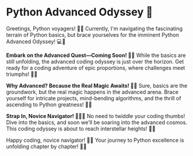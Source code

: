 # Python Advanced Odyssey 🚀

Greetings, Python voyagers! 🐍✨ Currently, I'm navigating the fascinating terrain of Python basics, but brace yourselves for the imminent Python Advanced Odyssey! 💻🌌

**Embark on the Advanced Quest—Coming Soon! 🚀🔥**
While the basics are still unfolding, the advanced coding odyssey is just over the horizon. Get ready for a coding adventure of epic proportions, where challenges meet triumphs! 🌟🚁

**Why Advanced? Because the Real Magic Awaits! 🎩🚀**
Sure, basics are the groundwork, but the real magic happens in the advanced arena. Brace yourself for intricate projects, mind-bending algorithms, and the thrill of ascending to Python greatness! 🌈🚀

**Strap In, Novice Navigator! 🌌👨‍💻**
No need to twiddle your coding thumbs! Dive into the basics, and soon we'll be soaring into the advanced cosmos. This coding odyssey is about to reach interstellar heights! 🚀🌠

Happy coding, novice navigator! 🌟🚀 Your journey to Python excellence is unfolding chapter by chapter! 🐍🌈